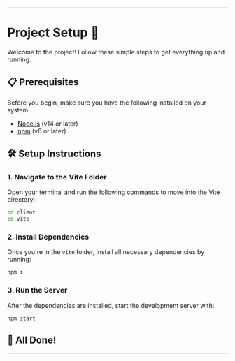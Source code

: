 

---

# Project Setup 🚀

Welcome to the project! Follow these simple steps to get everything up and running.

## 📋 Prerequisites

Before you begin, make sure you have the following installed on your system:

- [Node.js](https://nodejs.org/) (v14 or later)
- [npm](https://www.npmjs.com/) (v6 or later)


## 🛠️ Setup Instructions

### 1. Navigate to the Vite Folder

Open your terminal and run the following commands to move into the Vite directory:

```bash
cd client
cd vite
```

### 2. Install Dependencies

Once you're in the `vite` folder, install all necessary dependencies by running:

```bash
npm i
```

### 3. Run the Server

After the dependencies are installed, start the development server with:

```bash
npm start
```

## 🎉 All Done!


---

